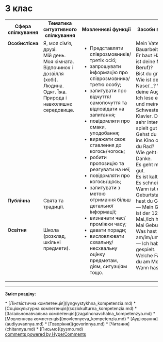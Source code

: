 <div id="hypercomments_widget" class="js-hypercomments-widget invisible"></div>

# 3 клас

<table>
  <tr>
    <td width="10%" align="center"><b>Сфера спілкування</b></td>
    <td width="10%" align="center"><b>Тематика ситуативного спілкування</b></td>
    <td width="40%" align="center"><b>Мовленнєві функції</b></td>
    <td width="60%" align="center"><b>Засоби вираження</b></td>
  </tr>
  <tr>
    <td width="10%" style="vertical-align:top !important;">
<b>Особистісна</b></td>
    <td width="10%" style="vertical-align:top !important;">
Я, моя сім’я, друзі.<br>
Мій день.<br>
Моя кімната.<br>
Відпочинок і дозвілля (хобі).<br>
Людина. Одяг. Їжа.<br>
Природа і навколишнє середовище.</td>
    <td width="40%" style="vertical-align:top !important;" rowspan="3">
<ul type="disc">
<li>Представляти співрозмовників/третіх осіб;</li>
<li>запрошувати інформацію про співрозмовника/третю особу;</li>
<li>запитувати про відчуття/самопочуття та відповідати на запитання;</li>
<li>повідомляти про смаки, уподобання;</li>
<li>виражати своє ставлення до когось/чогось;</li>
<li>робити пропозицію та реагувати на неї;</li>
<li>повідомляти про когось/щось;</li>
<li>запитувати з метою отримання більш детальної інформації;</li>
<li>визначати час/проміжки часу;</li>
<li>давати поради;</li>
<li>висловлювати схвальну/несхвальну оцінку предметам, діям, ситуаціям тощо.</li>
</ul>
</td>
    <td width="60%" style="vertical-align:top !important;" rowspan="3">
Mein Vater ist Bauarbeiter.<br>
Er baut Häuser. Was ist deine Mutter (von Beruf)?<br>
Bist du groß/klein/...?<br>
Wie ist deine Nase/...? Wie sind deine Augen/...?<br>
Ich lese ein Buch, und meine Schwester spielt Klavier. Das Buch ist sehr interessant. Sie spielt gut Klavier.<br>
Gehst du am Sonntag ins Kino oder fährst du Rad?<br>
Wie geht es dir? — Danke.<br>
Es geht mir gut/nicht gut.<br>
Es ist kalt/... heute.<br>
Es schneit/regnet/...<br>
Wann ist dein Geburtstag?/Wann hast du Geburtstag? — Mein Geburtstag ist der 12.<br>
Mai./Ich habe am 12. Mai Geburtstag.<br>
Was hast du am/im/um...gemacht? — Ich habe Fußball gespielt.<br>
Welche Fächer hast du am Montag/...? Wann hast du Mathe?<br>
</td>
  </tr>
<tr>
    <td width="10%" style="vertical-align:top !important;">
<b>Публічна</b></td>
    <td width="10%" style="vertical-align:top !important;">
Свята та традиції.</td>
</tr>
<tr>
    <td width="10%" style="vertical-align:top !important;">
<b>Освітня</b></td>
    <td width="10%" style="vertical-align:top !important;">
Школа (розклад, шкільні предмети).</td>
</tr>
</table>

<hr>
<p><b>Зміст розділу:</b></p>
   * [Лінгвістична компетенція](lyngvystykhna_kompetenzia.md)
   * [Соціокультурна компетенція](soziokulturna_kompetenzia.md)
   * [Загальнонавчальна компетенція](zagalnonavchalna_kompetenzya.md)
   * [Мовленнєва компетенція](movlennyeva_kompetenzia.md)
       * [Аудіювання](audiyuvannya.md)
       * [Говоріння](govorinnya.md)
       * [Читання](chitannya.md)
       * [Письмо](pysmo.md)

<div class="js-hypercomments-container">
    <a href="http://hypercomments.com" class="hc-link" title="comments widget">comments powered by HyperComments</a>
</div>